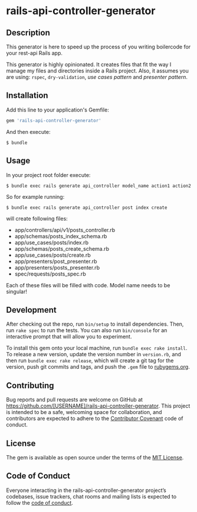 # rails-api-controller-generator

## Description
This generator is here to speed up the process of you writing boilercode for your rest-api Rails app.

This generator is highly opinionated. It creates files that fit the way I manage my files and directories inside a Rails project. Also, it assumes you are using: `rspec`, `dry-validation`, *use cases pattern* and *presenter pattern*.

## Installation

Add this line to your application's Gemfile:

```ruby
gem 'rails-api-controller-generator'
```

And then execute:

    $ bundle

## Usage

In your project root folder execute:

    $ bundle exec rails generate api_controller model_name action1 action2

So for example running:

    $ bundle exec rails generate api_controller post index create

will create following files:
* app/controllers/api/v1/posts_controller.rb                                                                                 
* app/schemas/posts_index_schema.rb                                                                            
* app/use_cases/posts/index.rb                                                                                 
* app/schemas/posts_create_schema.rb                                                                            
* app/use_cases/posts/create.rb                                                                                 
* app/presenters/post_presenter.rb                                                                               
* app/presenters/posts_presenter.rb                                                                              
* spec/requests/posts_spec.rb

Each of these files will be filled with code.
Model name needs to be singular!

## Development

After checking out the repo, run `bin/setup` to install dependencies. Then, run `rake spec` to run the tests. You can also run `bin/console` for an interactive prompt that will allow you to experiment.

To install this gem onto your local machine, run `bundle exec rake install`. To release a new version, update the version number in `version.rb`, and then run `bundle exec rake release`, which will create a git tag for the version, push git commits and tags, and push the `.gem` file to [rubygems.org](https://rubygems.org).

## Contributing

Bug reports and pull requests are welcome on GitHub at https://github.com/[USERNAME]/rails-api-controller-generator. This project is intended to be a safe, welcoming space for collaboration, and contributors are expected to adhere to the [Contributor Covenant](http://contributor-covenant.org) code of conduct.

## License

The gem is available as open source under the terms of the [MIT License](https://opensource.org/licenses/MIT).

## Code of Conduct

Everyone interacting in the rails-api-controller-generator project’s codebases, issue trackers, chat rooms and mailing lists is expected to follow the [code of conduct](https://github.com/[USERNAME]/rails-api-controller-generator/blob/master/CODE_OF_CONDUCT.md).
